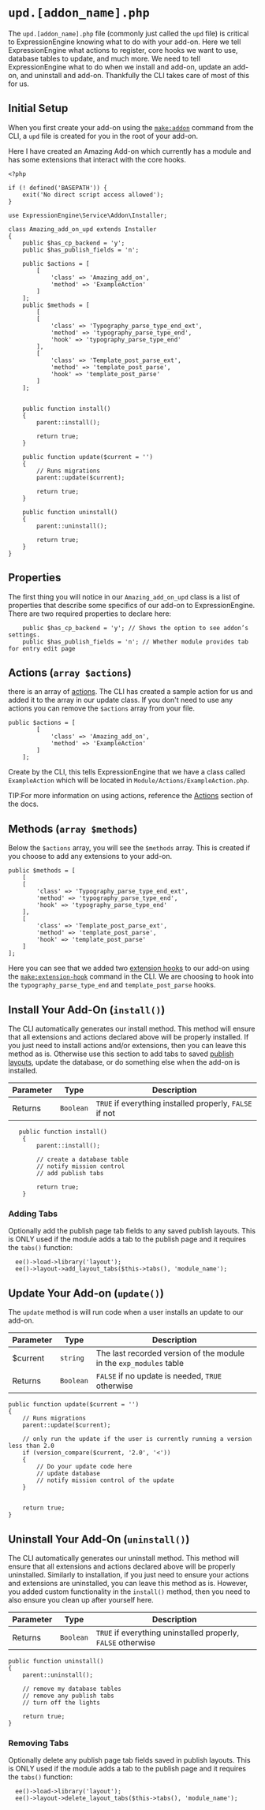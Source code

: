 <!--
    This source file is part of the open source project
    ExpressionEngine User Guide (https://github.com/ExpressionEngine/ExpressionEngine-User-Guide)

    @link      https://expressionengine.com/
    @copyright Copyright (c) 2003-2020, Packet Tide, LLC (https://packettide.com)
    @license   https://expressionengine.com/license Licensed under Apache License, Version 2.0
-->

# `upd.[addon_name].php`

The `upd.[addon_name].php` file (commonly just called the `upd` file) is critical to ExpressionEngine knowing what to do with your add-on. Here we tell ExpressionEngine what actions to register, core hooks we want to use, database tables to update, and much more. We need to tell ExpressionEngine what to do when we install and add-on, update an add-on, and uninstall and add-on. Thankfully the CLI takes care of most of this for us. 

## Initial Setup

When you first create your add-on using the [`make:addon`](/cli/built-in-commands/make-addon.md) command from the CLI, a `upd` file is created for you in the root of your add-on.

Here I have created an Amazing Add-on which currently has a module and has some extensions that interact with the core hooks.

```
<?php

if (! defined('BASEPATH')) {
    exit('No direct script access allowed');
}

use ExpressionEngine\Service\Addon\Installer;

class Amazing_add_on_upd extends Installer
{
    public $has_cp_backend = 'y';
    public $has_publish_fields = 'n';

    public $actions = [
        [
            'class' => 'Amazing_add_on',
            'method' => 'ExampleAction'
        ]
    ];
    public $methods = [
        [
        [
            'class' => 'Typography_parse_type_end_ext',
            'method' => 'typography_parse_type_end',
            'hook' => 'typography_parse_type_end'
        ],
        [
            'class' => 'Template_post_parse_ext',
            'method' => 'template_post_parse',
            'hook' => 'template_post_parse'
        ]
    ];


    public function install()
    {
        parent::install();

        return true;
    }

    public function update($current = '')
    {
        // Runs migrations
        parent::update($current);

        return true;
    }

    public function uninstall()
    {
        parent::uninstall();

        return true;
    }
}
```

## Properties
The first thing you will notice in our `Amazing_add_on_upd` class is a list of properties that describe some specifics of our add-on to ExpressionEngine. There are two required properties to declare here:

```
    public $has_cp_backend = 'y'; // Shows the option to see addon’s settings.
    public $has_publish_fields = 'n'; // Whether module provides tab for entry edit page
```

## Actions (`array $actions`)
 there is an array of [actions](development/actions.md). The CLI has created a sample action for us and added it to the array in our update class. If you don't need to use any actions you can remove the `$actions` array from your file.

```
public $actions = [
        [
            'class' => 'Amazing_add_on',
            'method' => 'ExampleAction'
        ]
    ];
```

Create by the CLI, this tells ExpressionEngine that we have a class called `ExampleAction` which will be located in `Module/Actions/ExampleAction.php`. 

TIP:For more information on using actions, reference the [Actions](development/actions.md) section of the docs.

## Methods (`array $methods`)
Below the `$actions` array, you will see the `$methods` array. This is created if you choose to add any extensions to your add-on.

    public $methods = [
        [
        [
            'class' => 'Typography_parse_type_end_ext',
            'method' => 'typography_parse_type_end',
            'hook' => 'typography_parse_type_end'
        ],
        [
            'class' => 'Template_post_parse_ext',
            'method' => 'template_post_parse',
            'hook' => 'template_post_parse'
        ]
    ];

Here you can see that we added two [extension hooks](/development/extensions.md) to our add-on using the [`make:extension-hook`](cli/built-in-commands/make-extension-hook.md) command in the CLI. We are choosing to hook into the `typography_parse_type_end` and `template_post_parse` hooks. 

## Install Your Add-On (`install()`)
The CLI automatically generates our install method. This method will ensure that all extensions and actions declared above will be properly installed. If you just need to install actions and/or extensions, then you can leave this method as is. Otherwise use this section to add tabs to saved [publish layouts](), update the database, or do something else when the add-on is installed.


| Parameter | Type      | Description                                             |
| --------- | --------- | ------------------------------------------------------- |
| Returns   | `Boolean` | `TRUE` if everything installed properly, `FALSE` if not |


```
   public function install()
    {
        parent::install();

        // create a database table
        // notify mission control
        // add publish tabs

        return true;
    }
```

### Adding Tabs
Optionally add the publish page tab fields to any saved publish layouts. This is ONLY used if the module adds a tab to the publish page and it requires the `tabs()` function:

      ee()->load->library('layout');
      ee()->layout->add_layout_tabs($this->tabs(), 'module_name');


## Update Your Add-on (`update()`)
The `update` method is will run code when a user installs an update to our add-on. 

| Parameter | Type      | Description                                                        |
| --------- | --------- | ------------------------------------------------------------------ |
| \$current | `string`  | The last recorded version of the module in the `exp_modules` table |
| Returns   | `Boolean` | `FALSE` if no update is needed, `TRUE` otherwise   

    public function update($current = '')
    {
        // Runs migrations
        parent::update($current);

        // only run the update if the user is currently running a version less than 2.0
        if (version_compare($current, '2.0', '<'))
        {
            // Do your update code here
            // update database
            // notify mission control of the update
        }
        

        return true;
    }

## Uninstall Your Add-On (`uninstall()`)
The CLI automatically generates our uninstall method. This method will ensure that all extensions and actions declared above will be properly uninstalled. Similarly to installation, if you just need to ensure your actions and extensions are uninstalled, you can leave this method as is. However, you added custom functionality in the `install()` method, then you need to also ensure you clean up after yourself here.

| Parameter | Type      | Description                                                  |
| --------- | --------- | ------------------------------------------------------------ |
| Returns   | `Boolean` | `TRUE` if everything uninstalled properly, `FALSE` otherwise |

    public function uninstall()
    {
        parent::uninstall();

        // remove my database tables
        // remove any publish tabs
        // turn off the lights

        return true;
    }

### Removing Tabs
Optionally delete any publish page tab fields saved in publish layouts. This is ONLY used if the module adds a tab to the publish page and it requires the `tabs()` function:

      ee()->load->library('layout');
      ee()->layout->delete_layout_tabs($this->tabs(), 'module_name');